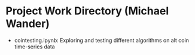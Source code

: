 # Project Work Directory (Michael Wander)
* cointesting.ipynb: Exploring and testing different algorithms on alt coin time-series data
